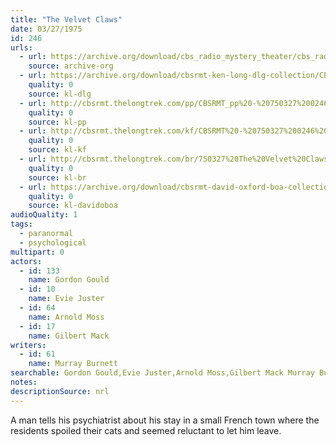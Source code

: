 ```yaml
---
title: "The Velvet Claws"
date: 03/27/1975
id: 246
urls: 
  - url: https://archive.org/download/cbs_radio_mystery_theater/cbs_radio_mystery_theater-0201-0250.zip/cbs_radio_mystery_theater-0201-0250%2Fcbsrmt_0246_the_velvet_claws.mp3
    source: archive-org
  - url: https://archive.org/download/cbsrmt-ken-long-dlg-collection/CBSRMT - 750327 0246 The Velvet Claws.mp3
    quality: 0
    source: kl-dlg
  - url: http://cbsrmt.thelongtrek.com/pp/CBSRMT_pp%20-%20750327%200246%20The%20Velvet%20Claws.mp3
    quality: 0
    source: kl-pp
  - url: http://cbsrmt.thelongtrek.com/kf/CBSRMT%20-%20750327%200246%20The%20Velvet%20Claws_kf.mp3
    quality: 0
    source: kl-kf
  - url: http://cbsrmt.thelongtrek.com/br/750327%20The%20Velvet%20Claws%20-%20WOR.mp3
    quality: 0
    source: kl-br
  - url: https://archive.org/download/cbsrmt-david-oxford-boa-collection/CBSRMT-750327-0246-The-Velvet-Claws-(64-44)_kf-{BoA}.mp3
    quality: 0
    source: kl-davidoboa
audioQuality: 1
tags: 
  - paranormal
  - psychological
multipart: 0
actors:  
  - id: 133
    name: Gordon Gould  
  - id: 10
    name: Evie Juster  
  - id: 64
    name: Arnold Moss  
  - id: 17
    name: Gilbert Mack
writers:  
  - id: 61
    name: Murray Burnett
searchable: Gordon Gould,Evie Juster,Arnold Moss,Gilbert Mack Murray Burnett
notes: 
descriptionSource: nrl
---
```

A man tells his psychiatrist about his stay in a small French town where the residents spoiled their cats and seemed reluctant to let him leave. 